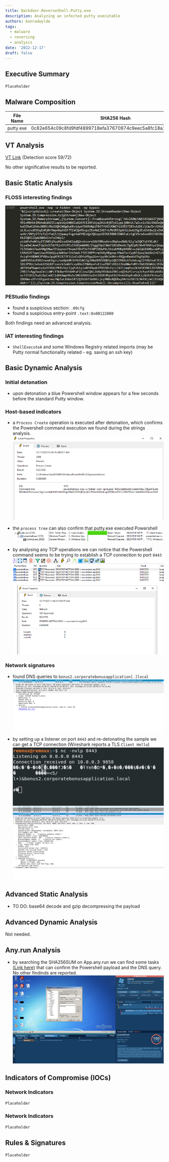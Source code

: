 ```yaml
---
title: Backdoor.ReverseShell.Putty.exe
description: Analyzing an infected putty executable
authors: konradwylde
tags:
  - malware
  - reversing
  - analysis
date: '2022-12-17'
draft: false
---
```



## Executive Summary
`Placeholder`


## Malware Composition

|  File Name     |  SHA256 Hash  |
|----------------|---------------|
|  putty.exe  |  0c82e654c09c8fd9fdf4899718efa37670974c9eec5a8fc18a167f93cea6ee83  |


## VT Analysis
[VT Link](https://www.virustotal.com/gui/file/0c82e654c09c8fd9fdf4899718efa37670974c9eec5a8fc18a167f93cea6ee83/relations) (Detection score 59/72)  
  
No other significative results to be reported.


## Basic Static Analysis
### FLOSS interesting findings
![floss-ouput](images/floss.png)

### PEStudio findings
* found a suspicious section: `.00cfg`
* found a suspicious entry-point `.text:0x00122000`

Both findings need an advanced analysis.

### IAT interesting findings
* `ShellExecuteA` and some Windows Registry related imports (may be Putty normal functionality related - eg. saving an ssh key)


## Basic Dynamic Analysis
### Initial detonation
* upon detonation a blue Powershell window appears for a few seconds before the standard Putty window.

### Host-based indicators 
* a `Process Create` operation is executed after detonation, which confirms the Powershell command execution we found during the strings analysis.
![procmon1](images/procmon-1.png)

* the `process tree` can also confirm that putty.exe executed Powershell
![procmon2](images/procmon-2.png)
  
* by analysing any TCP operations we can notice that the Powershell command seems to be trying to establish a TCP connection to port `8443`
![procmon3](images/procmon-3.png)

### Network signatures
* found DNS queries to `bonus2.corporatebonusapplication[.]local`
![dns-queries](images/wireshark-dns.png)

* by setting up a listener on port `8443` and re-detonating the sample we can get a TCP connection (Wireshark reports a TLS `Client Hello`)
![netcat](images/netcat-1.png)
![tcp-connect](images/wireshark-tcp.png)


## Advanced Static Analysis
* TO DO: base64 decode and gzip decompressing the payload


## Advanced Dynamic Analysis
Not needed.


## Any.run Analysis
* by searching the SHA256SUM on App.any.run we can find some tasks [(Link here)](https://app.any.run/tasks/0ee9dac1-f2e8-406d-a141-3f8e0be6a5af/) that can confirm the Powershell payload and the DNS query. No other findinds are reported. 
![anyrun1](images/anyrun-1.png)


## Indicators of Compromise (IOCs)
### Network Indicators
`Placeholder`

### Network Indicators
`Placeholder`


## Rules & Signatures
`Placeholder`